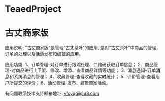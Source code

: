 # TeaedProject
# 古丈商家版

应用说明: "古丈商家版"是管理"古丈茶叶"的应用, 是对"古丈茶叶"中商品的管理、订单的处理以及活动发布和编辑的应用。

应用功能: 
      1、订单管理-对订单进行跟踪处理、二维码获取订单信息；
      2、商品管理-对商品进行上下架、修改、增添、查看商品详情等功能；
      3、消息通知-订单消息和系统消息的管理；
      4、收藏管理-查看收藏的实时统计；
      5、评价管理-查看用户所提交的评价；
      6、活动管理-发布、编辑商家活动。

有问题联系技术支持邮箱地址: vfcyqq@163.com
